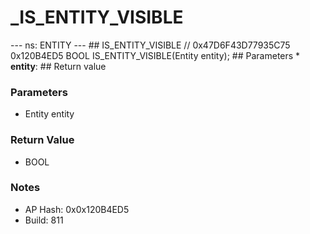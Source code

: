 # _IS_ENTITY_VISIBLE

--- ns: ENTITY --- ## IS_ENTITY_VISIBLE  // 0x47D6F43D77935C75 0x120B4ED5 BOOL IS_ENTITY_VISIBLE(Entity entity);   ## Parameters * **entity**:  ## Return value

### Parameters
* Entity entity

### Return Value
* BOOL

### Notes
* AP Hash: 0x0x120B4ED5
* Build: 811

